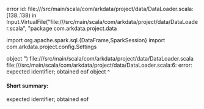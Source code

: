 error id: file://<WORKSPACE>/src/main/scala/com/arkdata/project/data/DataLoader.scala:[138..138) in Input.VirtualFile("file://<WORKSPACE>/src/main/scala/com/arkdata/project/data/DataLoader.scala", "package com.arkdata.project.data

import org.apache.spark.sql.{DataFrame,SparkSession}
import com.arkdata.project.config.Settings

object ")
file://<WORKSPACE>/src/main/scala/com/arkdata/project/data/DataLoader.scala
file://<WORKSPACE>/src/main/scala/com/arkdata/project/data/DataLoader.scala:6: error: expected identifier; obtained eof
object 
       ^
#### Short summary: 

expected identifier; obtained eof